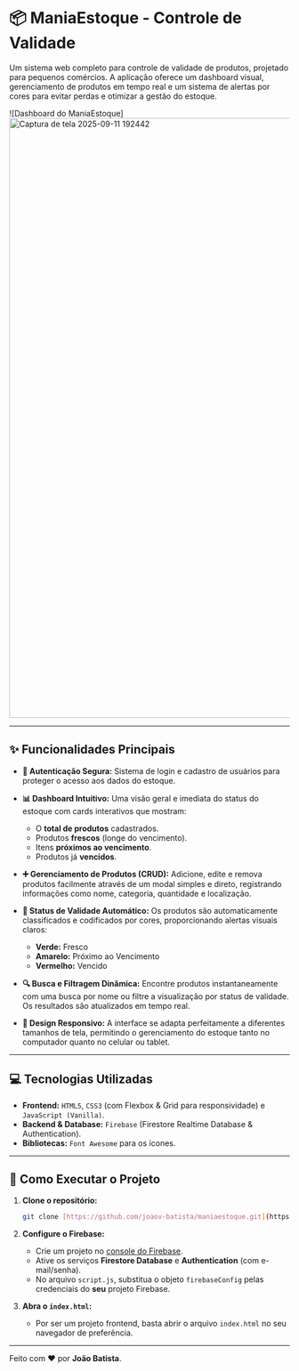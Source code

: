 # 📦 ManiaEstoque - Controle de Validade

Um sistema web completo para controle de validade de produtos, projetado para pequenos comércios. A aplicação oferece um dashboard visual, gerenciamento de produtos em tempo real e um sistema de alertas por cores para evitar perdas e otimizar a gestão do estoque.

![Dashboard do ManiaEstoque]
<img width="1919" height="1079" alt="Captura de tela 2025-09-11 192442" src="https://github.com/user-attachments/assets/db33a08a-2f61-4c0e-9545-0e8dfb5f8918" />

---

## ✨ Funcionalidades Principais

* **🔐 Autenticação Segura:** Sistema de login e cadastro de usuários para proteger o acesso aos dados do estoque.

* **📊 Dashboard Intuitivo:** Uma visão geral e imediata do status do estoque com cards interativos que mostram:
    * O **total de produtos** cadastrados.
    * Produtos **frescos** (longe do vencimento).
    * Itens **próximos ao vencimento**.
    * Produtos já **vencidos**.

* **➕ Gerenciamento de Produtos (CRUD):** Adicione, edite e remova produtos facilmente através de um modal simples e direto, registrando informações como nome, categoria, quantidade e localização.

* **🚦 Status de Validade Automático:** Os produtos são automaticamente classificados e codificados por cores, proporcionando alertas visuais claros:
    * **Verde:** Fresco
    * **Amarelo:** Próximo ao Vencimento
    * **Vermelho:** Vencido

* **🔍 Busca e Filtragem Dinâmica:** Encontre produtos instantaneamente com uma busca por nome ou filtre a visualização por status de validade. Os resultados são atualizados em tempo real.

* **📱 Design Responsivo:** A interface se adapta perfeitamente a diferentes tamanhos de tela, permitindo o gerenciamento do estoque tanto no computador quanto no celular ou tablet.

---

## 💻 Tecnologias Utilizadas

* **Frontend:** `HTML5`, `CSS3` (com Flexbox & Grid para responsividade) e `JavaScript (Vanilla)`.
* **Backend & Database:** `Firebase` (Firestore Realtime Database & Authentication).
* **Bibliotecas:** `Font Awesome` para os ícones.

---

## 🚀 Como Executar o Projeto

1.  **Clone o repositório:**
    ```bash
    git clone [https://github.com/joaov-batista/maniaestoque.git](https://github.com/joaov-batista/maniaestoque.git)
    ```

2.  **Configure o Firebase:**
    * Crie um projeto no [console do Firebase](https://console.firebase.google.com/).
    * Ative os serviços **Firestore Database** e **Authentication** (com e-mail/senha).
    * No arquivo `script.js`, substitua o objeto `firebaseConfig` pelas credenciais do **seu** projeto Firebase.

3.  **Abra o `index.html`:**
    * Por ser um projeto frontend, basta abrir o arquivo `index.html` no seu navegador de preferência.

---

Feito com ❤️ por **João Batista**.
